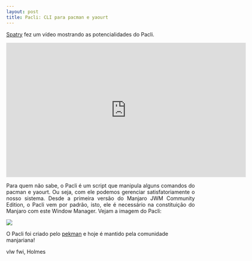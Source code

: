 ```yaml
---
layout: post
title: Pacli: CLI para pacman e yaourt
---
```


<p style="text-align: justify;"><a href="https://forum.manjaro.org/t/pacli-cli-pacman-yaourt-helper/608">Spatry</a> fez um vídeo mostrando as potencialidades do Pacli.</p>

<iframe width="640" height="360" src="https://www.youtube.com/embed/37btu107u7E?feature=player_embedded" frameborder="0" allowfullscreen></iframe>

<p style="text-align: justify;">Para quem não sabe, o Pacli é um script que manipula alguns comandos do pacman e yaourt. Ou seja, com ele podemos gerenciar satisfatoriamente o nosso sistema. Desde a primeira versão do Manjaro JWM Community Edition, o Pacli vem por padrão, isto, ele é necessário na constituição do Manjaro com este Window Manager. Vejam a imagem do Pacli:</p>

<img src="http://www.auplod.com/u/doplua7e9ce.png">

O Pacli foi criado pelo <a href="http://www.manjaro-geek.org/pacli-lancada-versao-final/">pekman</a> e hoje é mantido pela comunidade manjariana!

vlw fwi, Holmes
